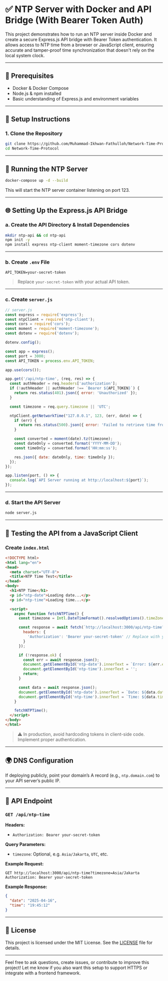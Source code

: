 # ✅ NTP Server with Docker and API Bridge (With Bearer Token Auth)

This project demonstrates how to run an NTP server inside Docker and create a secure Express.js API bridge with Bearer Token authentication. It allows access to NTP time from a browser or JavaScript client, ensuring accurate and tamper-proof time synchronization that doesn't rely on the local system clock.

---

## 🧰 Prerequisites
- Docker & Docker Compose
- Node.js & npm installed
- Basic understanding of Express.js and environment variables

---

## 🚀 Setup Instructions

### 1. Clone the Repository
```bash
git clone https://github.com/Muhammad-Ikhwan-Fathulloh/Network-Time-Protocol.git
cd Network-Time-Protocol
```

---

## 🐳 Running the NTP Server
```bash
docker-compose up -d --build
```

This will start the NTP server container listening on port 123.

---

## 🌐 Setting Up the Express.js API Bridge

### a. Create the API Directory & Install Dependencies
```bash
mkdir ntp-api && cd ntp-api
npm init -y
npm install express ntp-client moment-timezone cors dotenv
```

---

### b. Create `.env` File
```env
API_TOKEN=your-secret-token
```

> Replace `your-secret-token` with your actual API token.

---

### c. Create `server.js`

```js
// server.js
const express = require('express');
const ntpClient = require('ntp-client');
const cors = require('cors');
const moment = require('moment-timezone');
const dotenv = require('dotenv');

dotenv.config();

const app = express();
const port = 3000;
const API_TOKEN = process.env.API_TOKEN;

app.use(cors());

app.get('/api/ntp-time', (req, res) => {
  const authHeader = req.headers['authorization'];
  if (!authHeader || authHeader !== `Bearer ${API_TOKEN}`) {
    return res.status(401).json({ error: 'Unauthorized' });
  }

  const timezone = req.query.timezone || 'UTC';

  ntpClient.getNetworkTime("127.0.0.1", 123, (err, date) => {
    if (err) {
      return res.status(500).json({ error: 'Failed to retrieve time from NTP server' });
    }

    const converted = moment(date).tz(timezone);
    const dateOnly = converted.format('YYYY-MM-DD');
    const timeOnly = converted.format('HH:mm:ss');

    res.json({ date: dateOnly, time: timeOnly });
  });
});

app.listen(port, () => {
  console.log(`API Server running at http://localhost:${port}`);
});
```

---

### d. Start the API Server
```bash
node server.js
```

---

## 🧪 Testing the API from a JavaScript Client

### Create `index.html`
```html
<!DOCTYPE html>
<html lang="en">
<head>
  <meta charset="UTF-8">
  <title>NTP Time Test</title>
</head>
<body>
  <h1>NTP Time</h1>
  <p id="ntp-date">Loading date...</p>
  <p id="ntp-time">Loading time...</p>

  <script>
    async function fetchNTPTime() {
      const timezone = Intl.DateTimeFormat().resolvedOptions().timeZone;

      const response = await fetch(`http://localhost:3000/api/ntp-time?timezone=${timezone}`, {
        headers: {
          'Authorization': 'Bearer your-secret-token' // Replace with your actual token
        }
      });

      if (!response.ok) {
        const err = await response.json();
        document.getElementById('ntp-date').innerText = `Error: ${err.error}`;
        document.getElementById('ntp-time').innerText = '';
        return;
      }

      const data = await response.json();
      document.getElementById('ntp-date').innerText = `Date: ${data.date}`;
      document.getElementById('ntp-time').innerText = `Time: ${data.time}`;
    }

    fetchNTPTime();
  </script>
</body>
</html>
```

> ⚠️ In production, avoid hardcoding tokens in client-side code. Implement proper authentication.

---

## 🌍 DNS Configuration

If deploying publicly, point your domain’s A record (e.g., `ntp.domain.com`) to your API server’s public IP.

---

## 📡 API Endpoint

### `GET /api/ntp-time`

**Headers:**
- `Authorization: Bearer your-secret-token`

**Query Parameters:**
- `timezone`: Optional, e.g. `Asia/Jakarta`, `UTC`, etc.

**Example Request:**
```
GET http://localhost:3000/api/ntp-time?timezone=Asia/Jakarta
Authorization: Bearer your-secret-token
```

**Example Response:**
```json
{
  "date": "2025-04-16",
  "time": "19:45:12"
}
```

---

## 📝 License

This project is licensed under the MIT License. See the [LICENSE](LICENSE) file for details.

---

Feel free to ask questions, create issues, or contribute to improve this project! Let me know if you also want this setup to support HTTPS or integrate with a frontend framework.